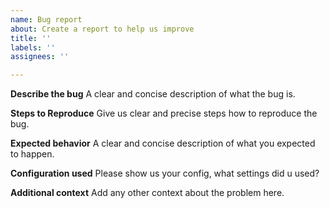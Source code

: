 ```yaml
---
name: Bug report
about: Create a report to help us improve
title: ''
labels: ''
assignees: ''

---
```


**Describe the bug**
A clear and concise description of what the bug is.

**Steps to Reproduce**
Give us clear and precise steps how to reproduce the bug.

**Expected behavior**
A clear and concise description of what you expected to happen.

**Configuration used**
Please show us your config, what settings did u used?

**Additional context**
Add any other context about the problem here.
